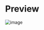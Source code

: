 # Preview
![image](https://github.com/user-attachments/assets/7c743850-76f9-430f-b7ff-c3b4b82d06ad)


